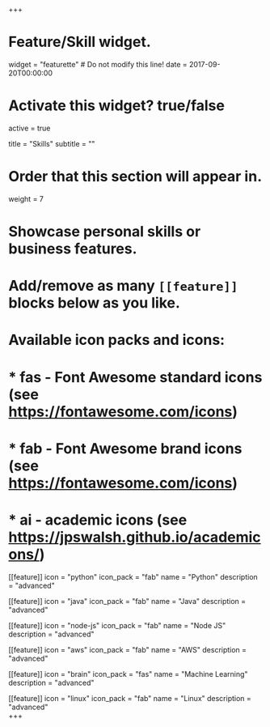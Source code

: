 +++
# Feature/Skill widget.
widget = "featurette"  # Do not modify this line!
date = 2017-09-20T00:00:00

# Activate this widget? true/false
active = true

title = "Skills"
subtitle = ""

# Order that this section will appear in.
weight = 7

# Showcase personal skills or business features.
# 
# Add/remove as many `[[feature]]` blocks below as you like.
# 
# Available icon packs and icons:
# * fas - Font Awesome standard icons (see https://fontawesome.com/icons)
# * fab - Font Awesome brand icons (see https://fontawesome.com/icons)
# * ai - academic icons (see https://jpswalsh.github.io/academicons/)

[[feature]]
  icon = "python"
  icon_pack = "fab"
  name = "Python"
  description = "advanced"
 
[[feature]]
  icon = "java"
  icon_pack = "fab"
  name = "Java"
  description = "advanced"

[[feature]]
  icon = "node-js"
  icon_pack = "fab"
  name = "Node JS"
  description = "advanced"
  
[[feature]]
  icon = "aws"
  icon_pack = "fab"
  name = "AWS"
  description = "advanced"  
  
[[feature]]
  icon = "brain"
  icon_pack = "fas"
  name = "Machine Learning"
  description = "advanced"  

[[feature]]
  icon = "linux"
  icon_pack = "fab"
  name = "Linux"
  description = "advanced"  
+++
